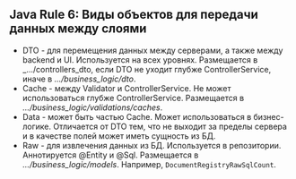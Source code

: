 ## Java Rule 6: Виды объектов для передачи данных между слоями

- DTO - для перемещения данных между серверами, а также между backend и UI.
Используется на всех уровнях. Размещается в _.../controllers_dto, если DTO не уходит глубже ControllerService, иначе в _.../business_logic/dto_.
- Cache - между Validator и ControllerService. Не может использоваться глубже ControllerService. Размещается в _.../business_logic/validations/caches_.
- Data - может быть частью Cache. Может использоваться в бизнес-логике.
Отличается от DTO тем, что не выходит за пределы сервера и в качестве полей может иметь сущность из БД.
- Raw - для извлечения данных из БД. Используется в репозитории. Аннотируется @Entity и @Sql. Размещается в _.../business_logic/models_.
Например, `DocumentRegistryRawSqlCount`.
